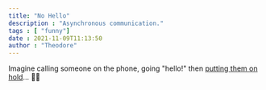 ```yaml
---
title: "No Hello" 
description : "Asynchronous communication." 
tags : [ "funny"]
date : 2021-11-09T11:13:50
author : "Theodore" 
---
```


Imagine calling someone on the phone, going "hello!" then [putting them on hold](https://nohello.net/)... 🤦‍♂️